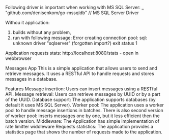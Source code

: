 Following driver is important when working with MS SQL Server:
_ "github.com/denisenkom/go-mssqldb" // MS SQL Server Driver

Withou it application:
1. builds without any problem,
2. run with following message: Error creating connection pool: sql: unknown driver "sqlserver" (forgotten import?) exit status 1


Application requests stats:
http://localhost:8080/stats - open in webbrowser


Messages App
This is a simple application that allows users to send and retrieve messages. It uses a RESTful API to handle requests and stores messages in a database.

Features
Message insertion: Users can insert messages using a RESTful API.
Message retrieval: Users can retrieve messages by UUID or by a part of the UUID.
Database support: The application supports databases (by default it uses MS SQL Server).
Worker pool: The application uses a worker pool to handle message insertions in batches. 
             There is also second version of worker pool: inserts messages one by one, but it less efficient then the batch version.
Middleware: The Application has simple implementation of rate limitter widdleware
Requests statistics: The application provides a statistics page that shows the number of requests made to the application.